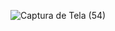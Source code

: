 ![Captura de Tela (54)](https://github.com/ligerinho321/CPU-6502-Emulator/assets/63934873/931097d1-cb06-4cf4-a15d-e16eb0c6fcdd)
